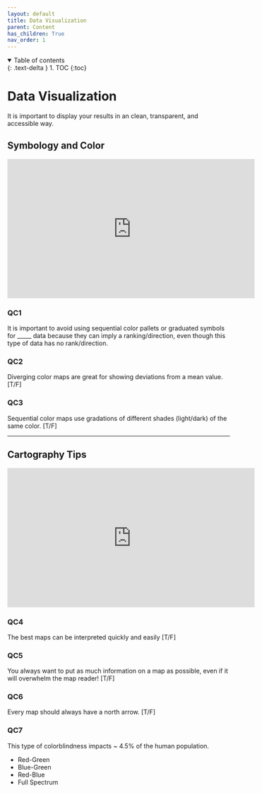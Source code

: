 ```yaml
---
layout: default
title: Data Visualization
parent: Content
has_children: True
nav_order: 1
---
```


<details open markdown="block">
  <summary>
    Table of contents
  </summary>
  {: .text-delta }
1. TOC
{:toc}
</details>

# Data Visualization

It is important to display your results in an clean, transparent, and accessible way.

## Symbology and Color

<iframe width="560" height="315" src="https://www.youtube.com/embed/3Kf0Ng3ZVBs" title="YouTube video player" frameborder="0" allow="accelerometer; autoplay; clipboard-write; encrypted-media; gyroscope; picture-in-picture" allowfullscreen></iframe>


### QC1

It is important to avoid using sequential color pallets or graduated symbols for _____ data because they can imply a ranking/direction, even though this type of data has no rank/direction.

### QC2

Diverging color maps are great for showing deviations from a mean value. [T/F]

### QC3

Sequential color maps use gradations of different shades (light/dark) of the same color. [T/F]

---

## Cartography Tips

<iframe width="560" height="315" src="https://www.youtube.com/embed/UecvTwUGtCY" title="YouTube video player" frameborder="0" allow="accelerometer; autoplay; clipboard-write; encrypted-media; gyroscope; picture-in-picture" allowfullscreen></iframe>

### QC4

The best maps can be interpreted quickly and easily [T/F]

### QC5

You always want to put as much information on a map as possible, even if it will overwhelm the map reader! [T/F]

### QC6

Every map should always have a north arrow. [T/F]

### QC7

This type of colorblindness impacts ~ 4.5% of the human population.

- Red-Green
- Blue-Green
- Red-Blue
- Full Spectrum